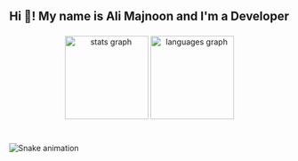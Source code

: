 <h2 align="left">Hi 👋! My name is Ali Majnoon and I'm a Developer</h2>

###

<div align="center">
  <img src="https://github-readme-stats.vercel.app/api?username=alimajnoon1377&hide_title=false&hide_rank=false&show_icons=true&include_all_commits=true&count_private=true&disable_animations=false&theme=dracula&locale=en&hide_border=false" height="150" alt="stats graph"  />
  <img src="https://github-readme-stats.vercel.app/api/top-langs?username=alimajnoon1377&locale=en&hide_title=false&layout=compact&card_width=320&langs_count=5&theme=dracula&hide_border=false" height="150" alt="languages graph"  />
</div>

###


###



###

<br clear="both">

<img src="https://raw.githubusercontent.com/maurodesouza/maurodesouza/output/snake.svg" alt="Snake animation" />

###
